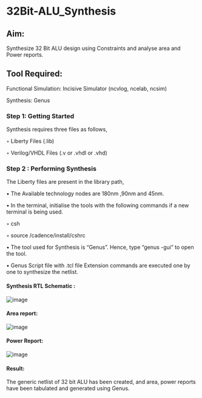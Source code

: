 # 32Bit-ALU_Synthesis

## Aim:

Synthesize 32 Bit ALU design using Constraints and analyse area and Power reports.

## Tool Required:

Functional Simulation: Incisive Simulator (ncvlog, ncelab, ncsim)

Synthesis: Genus

### Step 1: Getting Started

Synthesis requires three files as follows,

◦ Liberty Files (.lib)

◦ Verilog/VHDL Files (.v or .vhdl or .vhd)

### Step 2 : Performing Synthesis

The Liberty files are present in the library path,

• The Available technology nodes are 180nm ,90nm and 45nm.

• In the terminal, initialise the tools with the following commands if a new terminal is being
used.

◦ csh

◦ source /cadence/install/cshrc

• The tool used for Synthesis is “Genus”. Hence, type “genus -gui” to open the tool.

• Genus Script file with .tcl file Extension commands are executed one by one to synthesize the netlist.

#### Synthesis RTL Schematic :
![image](https://github.com/user-attachments/assets/75c2dc92-20aa-43dc-889f-ab8b609226d7)

#### Area report:
![image](https://github.com/user-attachments/assets/45169dc2-edb8-466c-8938-1f093372828d)

#### Power Report:
![image](https://github.com/user-attachments/assets/35d25f98-7b69-4512-b214-fefad3dae1f1)

#### Result: 

The generic netlist of 32 bit ALU  has been created, and area, power reports have been tabulated and generated using Genus.
